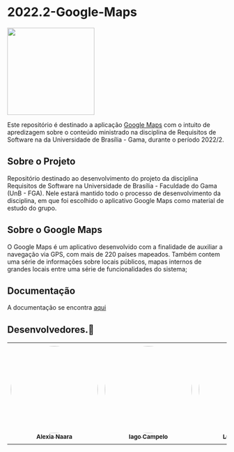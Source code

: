 # 2022.2-Google-Maps
<img width="200" src="https://github.com/Requisitos-de-Software/2022.2-CNH/blob/%2310-CriacaoReadmeMaps/grupo5/docs/assets/logo.png?raw=true">

Este repositório é destinado a aplicação [Google Maps](https://play.google.com/store/apps/details?id=com.google.android.apps.maps&hl=pt_BR&gl=US) com o intuito de apredizagem sobre o conteúdo ministrado na disciplina de Requisitos de Software na da Universidade de Brasília - Gama, durante o período 2022/2.

## Sobre o Projeto

Repositório destinado ao desenvolvimento do projeto da disciplina Requisitos de Software na Universidade de Brasília - Faculdade do Gama (UnB - FGA).
Nele estará mantido todo o processo de desenvolvimento da disciplina, em que foi escolhido o aplicativo Google Maps como material de estudo do grupo.

## Sobre o Google Maps

O Google Maps é um aplicativo desenvolvido com a finalidade de auxiliar a navegação via GPS,
com mais de 220 países mapeados. Também contem uma série de informações sobre locais públicos, mapas 
internos de grandes locais entre uma série de funcionalidades do sistema;

## Documentação

A documentação se encontra <a href="https://requisitos-de-software.github.io/2022.2-CNH/">aqui</a>


## Desenvolvedores.🤝

<div class="md-typeset__scrollwrap"><div class="md-typeset__table"><table>
    <tbody><tr>
        <td align="center"><a href="https://github.com/alexianaa"><img onmouseover="opaqImg(this)" onmouseout="normalImg(this)" 
        style="border-radius: 50%; opacity: 1;" src="https://avatars.githubusercontent.com/u/61877198?v=4" alt="" 
        width="200px;"><br><sub><b>Alexia Naara</b></sub></a><br><a href="https://github.com/alexianaa"></a></td>
        <td align="center"><a href="https://github.com/iagoscm"><img onmouseover="opaqImg(this)" onmouseout="normalImg(this)" 
        style="border-radius: 50%; opacity: 1;" src="https://avatars.githubusercontent.com/iagoscm" alt="" 
        width="200px;"><br><sub><b>Iago Campelo</b></sub></a><br><a href="https://github.com/iagoscm"></a></td>
        <td align="center"><a href="https://github.com/luiza-esteves"><img onmouseover="opaqImg(this)" onmouseout="normalImg(this)" 
        style="border-radius: 50%; opacity: 1;" src="https://avatars.githubusercontent.com/u/69515514?v=4" alt="" 
        width="200px;"><br><sub><b>Luíza Esteves</b></sub></a><br><a href="https://github.com/luiza-esteves"></a></td>
        <td align="center"><a href="https://github.com/lucasfs1007"><img onmouseover="opaqImg(this)" onmouseout="normalImg(this)" 
        style="border-radius: 50%;" src="https://avatars.githubusercontent.com/lucasfs1007" alt="" 
        width="205px;"><br><sub><b>Lucas Soares</b></sub></a><br><a href="https://github.com/lucasfs1007"></a></td>
        <td align="center"><a href="https://github.com/luciano-freitas-melo"><img onmouseover="opaqImg(this)" onmouseout="normalImg(this)" 
        style="border-radius: 50%; opacity: 1;" src="https://avatars.githubusercontent.com/luciano-freitas-melo" alt="" 
        width="210px;"><br><sub><b>Luciano Freitas</b></sub></a><br><a href="https://github.com/luciano-freitas-melo"></a></td>
        <td align="center"><a href="https://github.com/marcusmartinss"><img onmouseover="opaqImg(this)" onmouseout="normalImg(this)" 
        style="border-radius: 50%;" src="https://avatars.githubusercontent.com/marcusmartinss" alt="" 
        width="205px;"><br><sub><b>Marcus Martins</b></sub></a><br><a href="https://github.com/marcusmartinsxx"></a></td>      
    </tr> 
</tbody></table></div></div>

